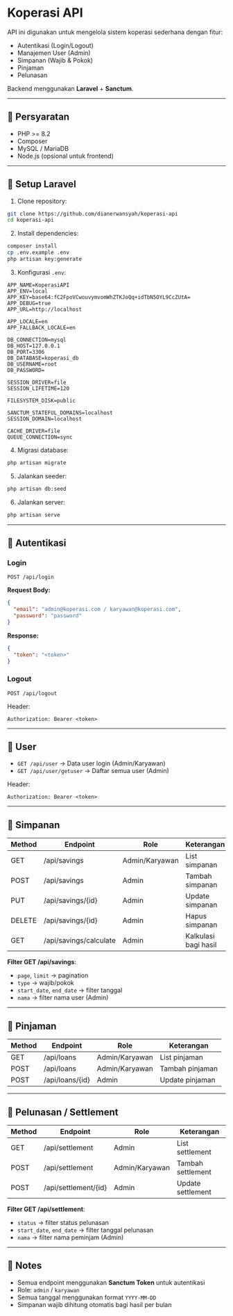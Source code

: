 # Koperasi API

API ini digunakan untuk mengelola sistem koperasi sederhana dengan fitur:  
- Autentikasi (Login/Logout)  
- Manajemen User (Admin)  
- Simpanan (Wajib & Pokok)  
- Pinjaman  
- Pelunasan  

Backend menggunakan **Laravel** + **Sanctum**.

---

## 🔹 Persyaratan

- PHP >= 8.2
- Composer  
- MySQL / MariaDB  
- Node.js (opsional untuk frontend)  

---

## 🔹 Setup Laravel

1. Clone repository:

```bash
git clone https://github.com/dianerwansyah/koperasi-api
cd koperasi-api
```

2. Install dependencies:

```bash
composer install
cp .env.example .env
php artisan key:generate
```

3. Konfigurasi `.env`:

```env
APP_NAME=KoperasiAPI
APP_ENV=local
APP_KEY=base64:fC2FpoVCwouvymvomWhZTKJoQq+idTbN5OYL9CcZUtA=
APP_DEBUG=true
APP_URL=http://localhost

APP_LOCALE=en
APP_FALLBACK_LOCALE=en

DB_CONNECTION=mysql
DB_HOST=127.0.0.1
DB_PORT=3306
DB_DATABASE=koperasi_db 
DB_USERNAME=root
DB_PASSWORD=

SESSION_DRIVER=file
SESSION_LIFETIME=120

FILESYSTEM_DISK=public 

SANCTUM_STATEFUL_DOMAINS=localhost
SESSION_DOMAIN=localhost

CACHE_DRIVER=file
QUEUE_CONNECTION=sync
```

4. Migrasi database:

```bash
php artisan migrate
```

5. Jalankan seeder:

```bash
php artisan db:seed
```

6. Jalankan server:

```bash
php artisan serve
```

---

## 🔹 Autentikasi

### Login

```
POST /api/login
```

**Request Body:**

```json
{
  "email": "admin@koperasi.com / karyawan@koperasi.com",
  "password": "password"
}
```

**Response:**

```json
{
  "token": "<token>"
}
```

### Logout

```
POST /api/logout
```

Header:

```
Authorization: Bearer <token>
```

---

## 🔹 User

- `GET /api/user` → Data user login (Admin/Karyawan)  
- `GET /api/user/getuser` → Daftar semua user (Admin)  

Header:

```
Authorization: Bearer <token>
```

---

## 🔹 Simpanan

| Method | Endpoint                 | Role         | Keterangan             |
|--------|-------------------------|--------------|-----------------------|
| GET    | /api/savings            | Admin/Karyawan | List simpanan          |
| POST   | /api/savings            | Admin        | Tambah simpanan        |
| PUT    | /api/savings/{id}       | Admin        | Update simpanan        |
| DELETE | /api/savings/{id}       | Admin        | Hapus simpanan         |
| GET    | /api/savings/calculate  | Admin        | Kalkulasi bagi hasil   |

**Filter GET /api/savings**:  
- `page`, `limit` → pagination  
- `type` → wajib/pokok  
- `start_date`, `end_date` → filter tanggal  
- `nama` → filter nama user (Admin)  

---

## 🔹 Pinjaman

| Method | Endpoint       | Role           | Keterangan         |
|--------|----------------|----------------|------------------|
| GET    | /api/loans     | Admin/Karyawan | List pinjaman      |
| POST   | /api/loans     | Admin/Karyawan | Tambah pinjaman    |
| POST   | /api/loans/{id}| Admin          | Update pinjaman    |

---

## 🔹 Pelunasan / Settlement

| Method | Endpoint            | Role         | Keterangan         |
|--------|--------------------|--------------|------------------|
| GET    | /api/settlement     | Admin        | List settlement   |
| POST   | /api/settlement     | Admin/Karyawan | Tambah settlement |
| POST   | /api/settlement/{id}| Admin        | Update settlement |

**Filter GET /api/settlement**:  
- `status` → filter status pelunasan  
- `start_date`, `end_date` → filter tanggal pelunasan  
- `nama` → filter nama peminjam (Admin)  

---

## 🔹 Notes

- Semua endpoint menggunakan **Sanctum Token** untuk autentikasi  
- Role: `admin` / `karyawan`  
- Semua tanggal menggunakan format `YYYY-MM-DD`  
- Simpanan wajib dihitung otomatis bagi hasil per bulan  
